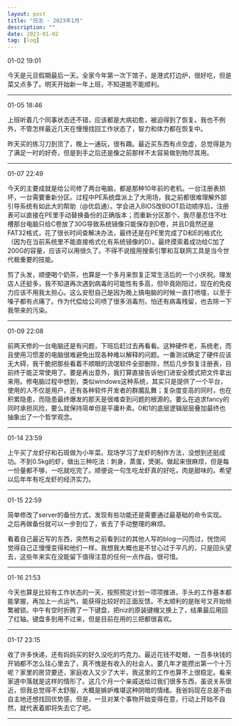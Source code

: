 ```yaml
---
layout: post
title: "日志 - 2023年1月"
description: ""
date: 2023-01-02
tag: [log]
---
```

01-02 19:01

今天是元旦假期最后一天。全家今年第一次下馆子，是港式打边炉，很好吃，但是菜又点多了。明天开始新一年上班，不知道能不能顺利。

---
01-05 18:46

上班听着几个同事状态还不错，应该都是大病初愈，被迫得到了恢复。我也不例外，不管怎样最近几天在慢慢找回工作状态了，智力和体力都在恢复中。

昨天买的练习刀到货了，晚上一通玩，很有趣。最近买东西有点空虚，总觉得是为了满足一时的好奇，但是到手之后还是像之前那样不太容易做到物尽其用。

---
01-07 22:49

今天的主要成就是给公司修了两台电脑，都是那种10年前的老机。一台注册表损坏，一台需要重新分区。过程中PE系统盘派上了大用场，我之前都很难理解外部引导系统有如此大的帮助（@优启通）。学会进入BIOS改BOOT启动顺序后，注册表可以直接在PE里手动替换备份的正确版本；而重新分区那个，我尽量忍住不吐槽那台电脑只给C卷放了30G导致系统镜像只能保存到D卷，并且D竟然还是FAT32格式，花了很长时间查解决办法，最终还是在PE里完成了D和E的格式化（因为在当前系统里不能直接格式化有系统镜像的D）。最终摸索着成功给C加了200G的容量，应该可以用很久了。不得不说擅用搜索引擎和互联网工具是当今世代极重要的技能。

剪了头发，顺便喝个奶茶，也算是一个多月来恢复正常生活后的一个小庆祝。理发店人还挺多，我不知道再次遇到病毒的可能性有多高，但毕竟刚阳过，现在的免疫力应该不用我太担心。这么安慰自己是因为晚上搞电脑的时候一直打喷嚏，以至于嗓子都有点痛了。作为代偿给公司喷了很多消毒剂，怕还有病毒残留，也去除一下我带来的污染。

---
01-09 22:08

前两天修的一台电脑还是有问题，下班后赶过去再看看。这种硬件老，系统老，而且使用习惯差的电脑很难避免出现各种难以解释的问题。一番测试确定了硬件应该无大碍，我干脆把那些看着不顺眼的流氓软件全部删除，然后几步恢复注册表，目前终于能正常使用了。要是再出意外，我打算直接告诉他们进安全模式把文件拿出来用。修电脑过程中想到，类似windows这种系统，其实只是提供了一个平台，使用的人不仅是用户，还有各种软件开发者的群魔乱舞；复杂度变高的同时，也在积累隐患，而隐患最终爆发的那天是很难查到问题的根源的。要么在追求fancy的同时承担风险，要么就保持简单但是平庸朴素。0和1的底层逻辑层层叠加最终也抽象出了一个哲学观念。

---
01-14 23:59

上午买了龙虾仔和石斑做为小年菜。现场学习了龙虾的制作方法，没想到还挺成功。不到0.5kg的虾，做出三种吃法：刺身，蒸蛋，煲粥。做起来很麻烦，但是每一份量都不够，一吃就吃完了。顺便说一句生吃龙虾真的好吃，肉是甜味的。希望以后年年有吃龙虾的经济实力。

---
01-15 22:59

简单修改了server的备份方式，发现有些功能还是需要通过最基础的命令实现。之后再做备份就可以一步到位了，省去了手动整理的麻烦。

看着自己最近写的东西，突然有之前看到过的其他人写的blog一闪而过，恍惚间觉得自己正慢慢变得和他们一样。我想我大概也是不甘心过于平凡的，只是回头望去，这些年来实在没能留下值得注意的任何一点作品，很可惜。

---
01-16 21:53

今天也算是比较有工作状态的一天，按照预定计划一项项推进，手头的工作基本都能掌握，再加上一点运气，能获得比较好的正面反馈。不太顺利的是账号又开始频繁被锁。中午有空时折腾了一下键盘，把niz的原装键帽又换上了，结果最后用回了红轴。键盘多到用不过来，但是目前在用的三把都很喜欢。

---
01-17 23:15

收了许多快递，还有妈妈买的好久没吃的巧克力。最近花钱不眨眼，一百多块钱的开销都不怎么往心里去了，真不愧是有收入的社会人。要几年才能攒出第一个十万呢？家里的房贷要还，家庭收入又少了大半，我这里的工作也算不上很稳定。看来家道中落就是这样的情形了。这几个月一个亲戚送给过我们很多东西，虽说关系很近，但我总觉得不太舒服，大概是嫉妒难堪这种阴暗的情绪。我爸妈现在总是不由自主地还想找回优势感，但是，一旦对某个事物开始变得在意，行动上开始不自然，就代表着即将失去它了吧。

---